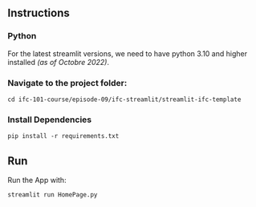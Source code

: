## Instructions

### Python 
For the latest streamlit versions, we need to have python 3.10 and higher installed *(as of Octobre 2022)*.

### Navigate to the project folder:

`cd ifc-101-course/episode-09/ifc-streamlit/streamlit-ifc-template`

### Install Dependencies 

`pip install -r requirements.txt`

## Run 
Run the App with:

`streamlit run HomePage.py`
